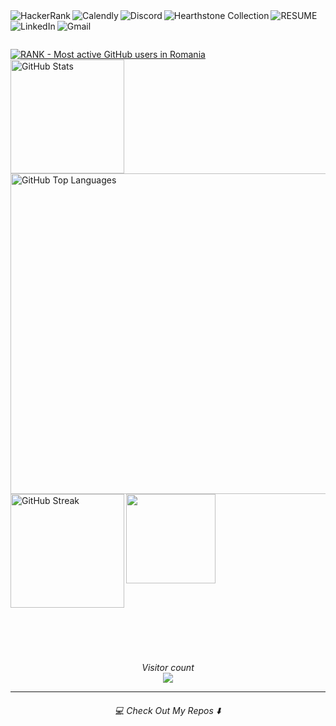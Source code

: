 <!-- Username = RomulusMirauta -->

<!-- https://shields.io/badges -->


<a href="https://www.hackerrank.com/profile/RomulusMirauta">
	<img align="left"
		src="https://img.shields.io/badge/-Hackerrank-2EC866?style=for-the-badge&logo=HackerRank&logoColor=white" 
		alt="HackerRank" />
</a>


<a href="https://calendly.com/romulus-mirauta/1-hour-meeting">
	<img align="left"
		src="https://img.shields.io/badge/Calendly-Calendly?style=for-the-badge&color=006BFF"
		alt="Calendly" />
</a>


<a href="https://discord.com/users/171948220111388672">
	<img align="left"
		src="https://img.shields.io/badge/Discord-%235865F2.svg?style=for-the-badge&logo=discord&logoColor=white" 
		alt="Discord" />
</a>


<a href="https://hsreplay.net/collection/2/54480468/">
	<img align="left"
		src="https://img.shields.io/badge/Hearthstone-HearthstoneCollection1?style=for-the-badge&color=FA830D" 
		alt="Hearthstone Collection" />
</a>


<a href="https://docs.google.com/document/d/1b2vt_GqHarnpi5ee7XQQPeUnvB5h7ksj43ciZZqfpwE/">
	<img align="left"
		src="https://img.shields.io/badge/—_CV_—-CV1?style=for-the-badge&color=silver"
		alt="RESUME" />
</a>


<a href="https://www.linkedin.com/in/romulus-mirauta/">
	<img align="left"
		src="https://img.shields.io/badge/linkedin-%230077B5.svg?style=for-the-badge&logo=linkedin&logoColor=white" 
		alt="LinkedIn" />
</a>


<a href="mailto:romulus.mirauta1@gmail.com">
	<img align="left"
		src="https://img.shields.io/badge/Gmail-D14836?style=for-the-badge&logo=gmail&logoColor=white" 
		alt="Gmail" />
</a>


<br><br>


<a href="https://user-badge.committers.top/romania/RomulusMirauta">
	<img align="center"
		src="https://user-badge.committers.top/romania/RomulusMirauta.svg" 
		alt="RANK - Most active GitHub users in Romania" />
</a>


<br>


<a href="#">
	<img align="left" height=182
		src="https://github-readme-stats.vercel.app/api?username=RomulusMirauta&theme=dark&show_icons=true&hide_border=false&count_private=true&cache_seconds=43200&custom_title=My&nbsp;GitHub&nbsp;Stats&card_width=460"
		alt="GitHub Stats" />
</a>


<a href="https://gh-stats-gen.vercel.app/">
	<img align="right" height=513
		src="https://github-readme-stats.vercel.app/api/top-langs/?username=RomulusMirauta&theme=dark&show_icons=true&hide_border=false&layout=pie&cache_seconds=43200&&langs_count=20&card_width=290"
		alt="GitHub Top Languages" />
</a>



<a href="#">
	<img align="left" height=182
		src="https://github-readme-streak-stats.herokuapp.com/?user=RomulusMirauta&theme=dark&hide_border=false&cache_seconds=43200&card_width=460"
		alt="GitHub Streak" />
</a>


<a href="#">
	<img align="left" height=143
		src="https://github-profile-trophy.vercel.app/?username=RomulusMirauta&theme=darkhub&no-frame=false&title=Repositories,Followers,Commits&column=-1" />
</a>


<br><br><br><br><br><br><br><br><br><br><br><br><br><br><br><br><br><br><br><br><br><br><br><br>


<p align="center">
	<i>Visitor count</i><br>
	<img src="https://profile-counter.glitch.me/RomulusMirauta/count.svg" />
</p>


<hr>


<h6  align="center">💻 Check Out My Repos ⬇️ </h6>





<!-- LEARNING -->



<!--



<br><br>

<a href="https://hsreplay.net/collection/2/54480468/">
	<img align="left"
		src="https://img.shields.io/badge/Hearthstone-HearthstoneCollection1?style=for-the-badge&color=FA830D" 
		alt="Hearthstone Collection" />
</a>


<a href="https://hsreplay.net/collection/2/54480468/">
	<img align="center"
		src="https://img.shields.io/badge/Hearthstone-HearthstoneCollection1?style=for-the-badge&color=FA830D" 
		alt="Hearthstone Collection" />
</a>


<a href="https://hsreplay.net/collection/2/54480468/">
	<img align="right"
		src="https://img.shields.io/badge/Hearthstone-HearthstoneCollection1?style=for-the-badge&color=FA830D" 
		alt="Hearthstone Collection" />
</a>



<br><br>



<div style="text-align: center;">
  <img src="https://img.shields.io/badge/Hearthstone-HearthstoneCollection1?style=for-the-badge&color=FA830D" alt="Example Image">
</div>


<br><br>

<img src="https://img.shields.io/badge/Hearthstone-HearthstoneCollection1?style=for-the-badge&color=FA830D" alt="Example Image" style="float: right">







<h2  align="center">
<a href="https://hsreplay.net/collection/2/54480468/">
	<img src="https://img.shields.io/badge/Hearthstone-HearthstoneCollection1?style=for-the-badge&color=FA830D" 
		alt="Hearthstone Collection" />
</a> 
</h2>


-->






<!-- LEARNING -->